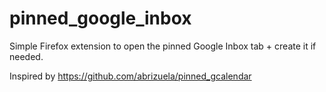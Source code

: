 # pinned_google_inbox
Simple Firefox extension to open the pinned Google Inbox tab + create it if needed.

Inspired by https://github.com/abrizuela/pinned_gcalendar
